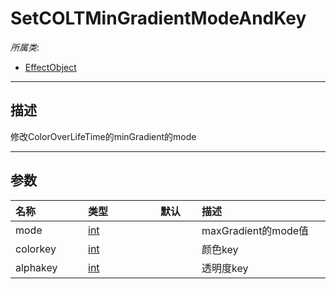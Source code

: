 # SetCOLTMinGradientModeAndKey

*所属类*:
* [EffectObject](/Api/Classes/Effect/EffectObject.md)
------------------------------------------------------------------------------------------
## 描述

修改ColorOverLifeTime的minGradient的mode

------------------------------------------------------------------------------------------
## 参数

|<div style="width:100px">名称</div>|<div style="width:100px">类型</div>|<div style="width:50px">默认</div>|<div style="width:350px">描述</div>|
|:---|:---|:---|:---|
|mode|[int](/Api/DataType/Number.md)||maxGradient的mode值|
|colorkey|[int](/Api/DataType/Number.md)||颜色key|
|alphakey|[int](/Api/DataType/Number.md)||透明度key|
